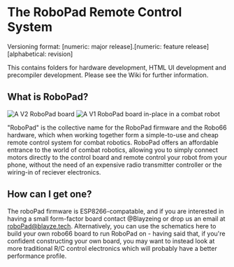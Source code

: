 # The RoboPad Remote Control System

Versioning format: [numeric: major release].[numeric: feature release][alphabetical: revision]

This contains folders for hardware development, HTML UI development and precompiler development. Please see the Wiki for further information.

## What is RoboPad?

![A V2 RoboPad board](/documentation/roboPad-v2.jpg)
![A V1 RoboPad board in-place in a combat robot](/documentation/roboPad-in-blanksy.jpg)

"RoboPad" is the collective name for the RoboPad firmware and the Robo66 hardware, which when working together form a simple-to-use and cheap remote control system for combat robotics.
RoboPad offers an affordable entrance to the world of combat robotics, allowing you to simply connect motors directly to the control board and remote control your robot from your phone, without the need of an expensive radio transmitter controller or the wiring-in of reciever electronics.

## How can I get one?
The roboPad firmware is ESP8266-compatable, and if you are interested in having a small form-factor board contact @Blayzeing or drop us an email at roboPad@blayze.tech.
Alternatively, you can use the schematics here to build your own robo66 board to run RoboPad on - having said that, if you're confident constructing your own board, you may want to instead look at more traditional R/C control electronics which will probably have a better performance profile.
